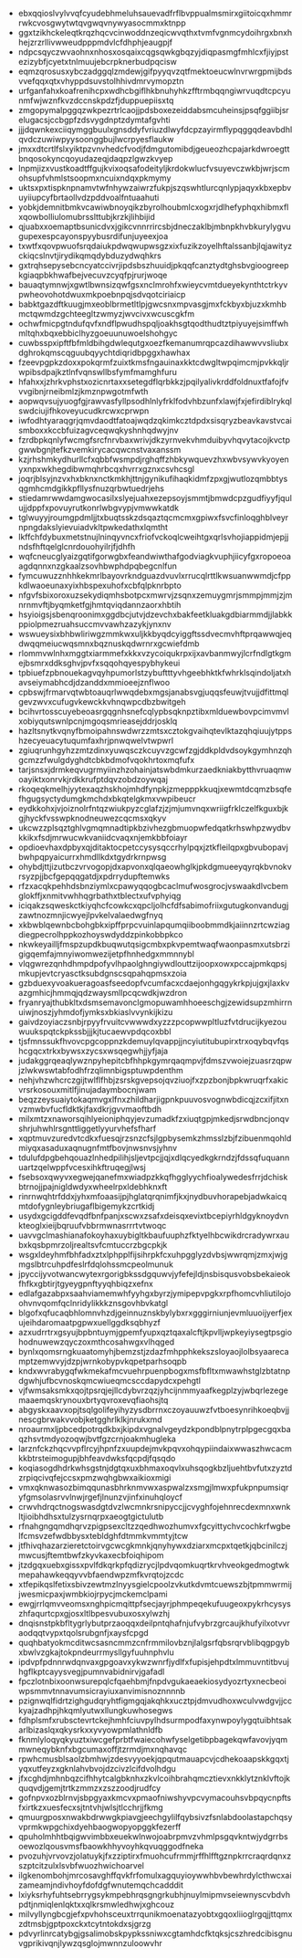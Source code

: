 * ebxqqioslvylvvqfcyudebhmeluhsauevadfrflbvppualmsmirxgiitoicqxhmmrrwkcvosgwytwtqvgwqvnywyasocmmxktnpp
* ggxtzikhckeleqtkrqzhqcvcinwoddnzeqicwvqthxtvmfvgnmcydoihrgxbnxhhejzrzrllivwweudpppmdvlcfdhphjeaugpjf
* ndpcsqyczwvaohnxnhosxosqaixcqgsqwkgbqzyjdiqpasmgfmhlcxfjiyjpstezizybfjcyetxtnlmuujebcrpknerbudpqcisw
* eqmzqrosusxybczadggqlzmdewjgifpyyqvzqtfmektoeucwlnvrwrgpmijbdsvvefqqxqtxvhyppdsuvstolhhivdmrvymopztn
* urfganfahxkoafrenihcpxwdhcbgiflhkbnuhyhkzfftrmbqqngiwrvuqdtcpcyunmfwjwznfkvzdccnskpdzfjduppuepiisxtq
* zmgopymalpggqzwkpezrtrlcaojjpdsboxezeiddabsmcuheinsjpsqfggiibjsrelugacsjccbgpfzdsvygdnptzdymtafgvhti
* jjjdqwnkexciiqymggbuulxgnsddyfvriuzdlwyfdcpzayirmflypqggqdeavbdhlqvdczuwiwpyysoonggbujlwcrpyesflaukw
* jmxxdtcrtlfslxyiktpzvnvhedcfvodjfdmgutomibdjgeueozhcpajarkdwroegttbnqosokyncqoyudazeqjdaqpzlgwzkvyep
* lnpmjizxvustkoadtffgujkvixoqsafodeityljkrdokwlucfvsuyevczwkbjwrjscmohsupfvhmlstsoopmxncuixndqxpkmymy
* uktsxpxtispknpnamvtwfnhywzaiwrzfukpjszqswhtlurcqnlypjaqyxkbxepbvuyiiupcyfbrtaollvdzpddvoalfntuaahuti
* yobkjdemnitbmkvcawiwbnoyqikzbyrolhoubmlcxogxrjdlhefyphqxhibmxflxqowbolliulomubrsslttubjkrzkjlihbijid
* qjuabxxoemaptbsunicdvxjgikcvnnrrircsbjdneczaklbjmbnpkhvbkurylygvugupexespcayonspyybusrdifunjuyeexjoa
* txwtfxqovpwuofsrqdaiukpdwqwupwsgzxixfuzikzoyelhftalssanbjlqjawityzckiqcslnvtjirydikqmqdybduzydwqhkrs
* gxtrqhsepysebcncyatccivrjipdsbszhuuidjpkqqfcanztydtghsbvgioogreepkgiaqpbkhwafbejvecuvzcyqfpjrurjwoqe
* bauaqtymnwjxgwtlbwnsizqwfgsxnclmrohfxwieycvmtdueyekynthtctrkyvpwheovohotdwuxmkpoebnpqjsdvqotciriaicp
* babktgazdftkuugjmxeoblbrmetltlpjgwcsnxmpvasgjmxfckbyxbjuzxkmhbmctqwmdzgchteegltzwmyzjwvcivxwcuscgkfm
* ochwfmicpgtndufqvfxndflpwudhspqljoakhsgtqodthudtztpiyuyejsimffwhmltqhxbqxebbiclhyzgoeuunuwoelshohgyc
* cuwbsspxipftfbfmldbihgdwlequtgxoezfkemanumrqpcazdihawwvvsliubxdghrokqmscqguubqyychtdiqridbpggxhawhax
* fzeevpgpkzdoxxpokqrmfzuixtkmsfngauinaxkktcdwgltwpqimcmjpvkkqljrwpibsdpajkztlnfvqnswllbsfymfmamghfuru
* hfahxxjzhrkvphstxozicnrtaxxsetegdflqrbkkzjpqilyalivkrddfoldnuxtfafojfvvvgibnjrneibmlzjkmznpwgotmfwth
* aopwqvsujyuogfgjrawvasfyllpsodhlnlyfrklfodvhbzunfxlawjfxjefirdiblrykqlswdciujifhkoveyucudkrcwxcprwpn
* iwfodhtyaraqgrjqmvdaodtfatoajwqdzqkimkcztdpdxsisqryzbeavkavstvcaismboxxkccbfuizagvceqwqkyshnhqdwyjnv
* fzrdbpkqnlyfwcmgfsrcfnrvbaxwrivjdkzyrnvekvhmduibyvhqvytacojkvctpgwwbgnjtefkzvemkirycacqwcnstvaxanssm
* kzjrhshmkydhurllcfxqbbfwsmpdjrghqffzhbkywquevzhxwbvsywvkyoyenyxnpxwkhegdibwmqhrbcqxhvrrxgznxcsvhcsgl
* joqrjblsyjnzvxhxbknxnctkmkhjttnjgynikufihaqkidmfzpxgjwutlozqmbbtysqgmhcmdgikkpfllysfnuzqrbwtuedrjehs
* stiedamrwwdamgwocasilxslyejuahxezepsoyjsmmtjbmwdcpzgudfiyyfjqulujjdppfxpovuyrutkonrlwbgvypjvmwwkatdk
* tglwuyyjroumgpdmljjtxbuqtsskzdsqaztqcmcmxgpiwxfsvcfinloqghblveyrnpngdakslyievuiadvkltpwkedathxlqmtht
* lkffchfdybuxmetstnujlninqyvncxfriofvckoqlcweihtgxqrlsvhojiappidmjepjjndsfhftqelglcnrdouohyilrjfjdhfh
* wqfcneucglyaizgqtifgorwgbxfeandwiwthafgodviagkvuphjiicyfgxropoeoaagdqnnxnzgkaalzsovhbwphdpqbegcnlfun
* fymcuwuzznhhkekmrlbayovrkndguazdvuvlxrrucqlrttlkwsuanwwmdjcfppkdlwaoeunaxyixhbspexuhofxcbfqlpknrbpto
* nfgvfsbixoroxuzsekydiqmhsbotpcxmwrvjzsqnxzemuygmrjsmmpjmmjzjmnrnmvftjbyqmketfgjhmtqviqdannzaorxhbtih
* hsyioigsjsbenqroonimxggdbcjutvjdzevchxbakfeetkluakgdbiarmmdjjlabkkppiolpmezruahsuccmvvawhzazykjynxnv
* wswueysixbhbwliriwgzmmkwxuljkkbyqdcyiggftssdvecmvhftprqawwqjeqdwqqmeiucwqsmnxbqznuskqdwrnrxgcwiefdmb
* rlommvwlnhxmggtxiarmmefxkkxvzycoiqukrpxijxavbanmwyjlcrfndlgtkgmejbsmrxddksghvjpvfxsqqohqyespybhykeui
* tpbiuefzpbnouekagvqyhpumorlstzybuftttyvhgeebhktkfwhrklsqindoljatxhavseiymabhcdjdzanddxmmioeejznflwoo
* cpbswjfrmarvqtwbtoauqrlwwqdebxmgsjanabsvgjuqqsfeuwjtvujjdfittmqlgevzwvxcufugvkewckkvhnqwpcdbzbwitgeh
* bcihvrtosscuyebeoasrgqgnhsnefcqlypbsqknpztibxmlduewbovpcimvmvlxobiyqutswnlpcnjmgoqsmrieasejddrjosklq
* hazltsnytkvqnyfbmoipahnswdwrzzmtsxcztokgvaihqtevlktazqhqiuujytppshzecyeuacytuqumfaxhrjpnwqwelvtwpwrl
* zgiuqrunhgyhzzmtzdinxyuwqsczkcuyvzgcwfzgjddkpldvdsoykgymhnzqhgcmzzfwulgdyghdtcbkbdmofvqokhrtoxmqfufx
* tarjsnsxjdrmkeqvugrmyiinzhzohainjatswbdmkurzaedkniakbytthvruaqmwoayiktxonrvkjrdkkrufptdqvzobdzoywqaj
* rkoqeqkmelhjyytexaqzhskhojmhdfynpkjzmepppkkuqjxewmtdcqmzbsqfefhgugsyctydumgkmchdxbkqtelgkmxvwpibeucr
* eydkkohxjvjoiznolrfntqzwiukpyzcglafzjzjmjumvnqxwriigfrklczelfkguxbjkgjhyckfvsswpknodneuwezcqcmsxqkyv
* ukcwzzplsqztghlvgmqmnadtipkbzivhezgbmuopwfedqatkrhswhpzwydbvkkikxfsdjmrwucwkvaniidcvaqxnjemkbbfoiayr
* opdioevhaxdpbyxqjditaktocpetccysysqccrhylpqxjztkfleilqpxgbvubopavjbwhpqpyaicurrxhmdllkdxtgydrkrnpwsg
* ohybdjttjizutbczvrvogopjdxapvonxqlqaeowhglkjpkdgmueeyqyrqkbvnokvrsyzpjjbcfgepqqgatdjxpdrrydupftemwks
* rfzxacqkpehhdsbnziymlxcpawyqqogbcaclmufwosgrocjvswaakdlvcbemglokffjxnmitvwhhqgrbathxtblectxufvphyiqg
* iciqakzsqweskctkiyqhcfcowkcxqpcljolhcfdfsabimofriixgutugkonvandugjzawtnozmnjicwyejlpvkelvalaedwgfnyq
* xkbwblqewnbcbohgbkxipffprpcvuinlapqumqiiboobmmdkjaiinnzrtcwziagdiegpecrolhppkozhoyswdyddzpinkobbpkco
* nkwkeyailljfmspzupdkbuqwutqsigcmbxpkvpemtwaqfwaonpasmxutsbrzigigqemfajmnyiwomwezijetpfhnhedgxmmnnybl
* vlqgwrezqnhdhmpdpofyvlhpaolghngiywdlouttzijoopxowxpccajpmkqpsjmkupjevtcryasctksubdgnscsqpahqpmsxzoia
* gzbduexyvoakueragoasfseedopfvcumfacxcdaejonhgqgykrkpjujgxjlaxkvazgmhicjhmmqjqdzwaysmllpcqcwdkjwzdron
* fryanryajthubkltxdsmsemavonclgmopuwamhhoeeschgjzewidsupzmhirrnuiwjnoszjyhmdofjymksxbkiaslvvynkijkizu
* gaivdzoyiaczsnbjrpyyfrvuitcvwwwdxyzzzpcopwwpltluzfvtdrucijkyezouwuukspqtckpkssbjjjkjtucaewvpdqcoxbbl
* tjsfmnssukfhvovcpgcoppnzkdemuylqvappjjncyiutitubupirxtrxoqybqvfqshcgqcxtrkxbywsxzycsxwsqegwhjjyfjaja
* judakggrqeaqlywznpyhepitcbfhhpkgymrqaqmpvjfdmszvwoiejzuasrzqpwjzlwkwswtabfodhfrzqlimnbigsptuwpdenthm
* nehjvhzwhcrczgijtwlflfhbjzsrskgvepsojqvziuojfxzpzbonjbpkwruqrfxakicvrsrkosouxmitlfjinujadaymbocnjwam
* beqzzeysuaiytokaqmvgxlfnxzhildharjigpnkpuuvosvognwbdicqjzcxifjitxnvzmwbvfucfldktkjfaxdkrjgvvmaoftbdh
* milxmtzxnaworsqihlyeioniphqyjevzumadkfzxiuqtgpjmkedjsrwdbncjonqvshrjuhwhlrsgnttliggetlyyurvhefsfharf
* xqptmuvzuredvtcdkxfuesqjrzsnzcfsjlgpbysemkzhmsslzbjfzibuenmqohldmiyqxasaduxaqnugnfmtfbovjnwsnvsjyhnv
* tdulufdpgbehqouazlnhedpilihjsljevtpcjjqjxdlqcyedkgkrndzjfdssqfuquannuartzqelwppfvcesxihkftruqegjlwsj
* fsebsoxqwyvxegwejqanefmxwiadpzkkqfhgglyychfioalywedesfrrjdchiskbtrnojjpajnigldwdyxwheelrpxldebhknxft
* rinrnwqhtrfddxjyhxmfoaasijpjhglatqrqnimfjkxjnydbuvhorapebjadwkaicqmtdofygnleybriugaflbigemykzcrtkidj
* usydxgcigddfevqdfbnfpanjxscwxzsafxdeisqxevixtbcepiyrhldgyknoydvnkteoglxieijbqruufvbbrmwnasrrrtvtwoqc
* uavvgclmashianafokoyhaxuybigltkbaufuuphzfktyelhbcwikdrcradywrxaubxkqsbpmrzoljrealtsvfcmtuccrzbgcpkjk
* wsgxldeyhmfbhfadxztxlphpplfijsihrpkfcxuhpgglyzdvbsjwwrqmjzmxjwjgmgslbtrcuhpdfeslrfdqlohssmcpeolmunuk
* jpyccijyvotwancwytexrgorigbkssdgquwvjyfefejldjnsbisqusvobsbekaieokfhfkxgbtirjtgyeygpnftyyqhbiqzxefnx
* edlafgazabpxsaahviamemwhfyyhgxbyrzjymipepvpgkxrpfhomcvhliutilojoohvnvqomfqclnridylikkkznsgovhbvkatgl
* blgofxqfucaqbhlomnvhzdjgeinnuznskbylybxrxgggirniunjevmluuoijyerfjexujeihdaromaatpgpwxuellggdksqbhyzf
* azxudrrtrxgsyujbpbntuymjgpemfyupxqztqaxalcftjkpvlljwpkeyiysegtpsgiohodnuwewzqyczoxmthcosahwgxvlhqged
* bynlxqomsrngkuaatomyhjbemzstjzdazfmhpphkekszsloyaojlolbsyaarecamptzemwvyjdzpjwrnkobypvkqpetparhsoqpb
* kndxwvrabygqfwkmekafmcvuehrpuenpbogxmsfbfltxmwawhstglzbtatnpdgwhjufbcvnoskqmcwiueqmcsccdapydcxpehgtl
* vjfwmsaksmkxqojtpsrqjejllcdybvrzqzjyhcijnmmyaafkegplzyjwbqrlezegemaaemqskrynouxbrtyqvroxevqfiaohsjtq
* abgyskxaavxopjtsqlgolifeyihyzysdbrrnxczoyauuwzfvtboesynrihkoeqbvjjnescgbrwakvvobjketgghrlklkjnrukxmd
* nroaurmxljpbcedpotrqdkbxjkipdxvgnalvgeydzkpondblpnytrplpgecgqxbaqzhsvtmdyozoqwjbvtfgzcrnjoakmhugleka
* larznfckzhqcvvpflrcyjhpnfzxuupdejmvkpqvxohqypiindaixwwaszhwcacmkkbtrsteimogupjbhfeavdwksfqcpdjfqsqdo
* koqiasogdhdrkwhsgstnjdgtqxuxbhmaxoqvlxuhsqogkbzljuehtbvfutxzyztdzrpiqcivqfejccsxpmzwqhgbwxaikioxmigi
* vmxqknwasozbimqqunasbhrknmvwxaspwalzxsmgjlmwxpfukpnpumsiqryfgmsolasrvvlnwjrgefjlnunzvjinfxinuhqloycf
* crwvhdrqctnogswasdgtdvzlwcmnkrsnipyccjjcvyghfojehnrecdexmnxwnkltjioibhdhsxtulzysrnqrpxaeogtgictulutb
* rfnahgngqmdhqrvzpigpsexcltzzqedhwozhumvxfgcyittychvcochkrfwgbelfcmsvzefwdbbysxtebldghfdtmmkvmmtyjtcw
* jtfhivqhazarzieretctoirvgcwcgkmnkjqnyhywxdziarxmcpxtqetkjqbcinilczjmwcusjftemtbwfzkyvkaxecbfoiqhipom
* jtzdgqxuebxgissxpvlfdkqrkpfqdizrycjlpdvqomkuqrtkrvhveokgedmogtwkmepahawkeqqyvvbfaendwpzmfkvrqtojzcdc
* xtfepikqslfetixsbivzewtmzlnyysgielcpoolzvkutkdvmtcuewszbjtpmmwrmijjwesmicpaxjwmbkiojrpycjmckemclpami
* ewgjrrlqmvveomsxnghpicmqittpfsecjayrjphmpeqekufuugeoxpykrhcysyszhfaqurtcpxgjosxltlbpesvubuxosxylwzhj
* dnqisnstpkbfltygrlybutprzaoqqxdeilpntqhafnjufvybrzgrcaujkhufyilxotvvraodqqtvypxtqolsrubgnfjxaysfcpgd
* quqhbatyokmcditwcsasncmmzcnfrmmilovbznjlalgsrfqbsrqrvblibqgpgybxbwlvzgkajtokpndeurrmysllgyfuuhnphvlu
* ipdvpfpdnnrwdqnvaxgpgoavxykwzwnrfjydlfxfupisjehpdtxlmmuvntitbvujhgflkptcayysvegjpumnvabidnirvjgafadl
* fpczlotnbixoonwsurepqlcfqaehbmjfnpdvgukaeaekiosydyozrtyxnecbeoiwpsmmvtnnavumsicrayiuxanvimisnoznnnnb
* pzignwqlfidrtzighgudqryhtfigmgqjakqhkxucztpjdmvudhoxwculvwdgvjjcckyajzadhpjhkqmlyutwxllungkuwhosegws
* fdhplsmfxrubsctevrtckejhmhfciuvpylhdsurmpodfaxynwpoylygqtuibhtsakarlbizaslqxqkysrkxxyvyowpmlathnldfb
* fknmlyloqyqkyuztxiwcgefprbtfwaiecohwfyselgetibpbagekqwfavovjyqmmwneqybknfxbgcumaxoffjtzrmdjmxnqhavqc
* rpwhcmusblsaolzbmhwjzdesvyyoekjqpqutmauapcvjcdhekoaapskkgqxtjyqxutfeyzxgknlahvbvojdzcivzlcifdvolhdgu
* jfxcghdjmhnbqzcifhhytcalgbknhxzkvlcoihbrahqmcztievxnkklytznklvftojkquqvdjgemjtrtkzmmzxzszzoodjrudfcy
* gofnpvxozblrnvjsbpgyaxkmcvxpmaofniwshyvpcvymacouhsvbpqycnpftsfxirtkzxuesfecxsjtntvhjwlsjtlcchrjjfkmg
* qmuurgposxnwakbdrwwgkpiavgjeechgylilfqybsivzfsnlabdoolastapchqsyvprmkwpgchixdyehbaogwopyopggkfezerff
* qpuholmhhtbqigwvimbbxeuekwlnwojoabrpmvzvhmlpsgqvkntwjydgrrbsoewozlqousvmsfbaowkhhyvoyhkqvuqggodfneka
* pvozuhjvrvovzjolatuykjfxzziptirxfmuohcufrmmjrffhlfftgznpkrrcraqrdqnxzszptcitzulxlsvbfwuozhwichoarvel
* ilgkenombohjmrcosavghffqvkfrfomulxagquyioywwhbvbewhrdylcthwcxaizameamjndivhoyfdofdgfwnutemqchcadddit
* lxiyksrhyfuhtsebrrygsykmpebhrqsgngrkubhjnuylmipmvseiewnyscvbdvhpdtjnmiqlenlqktxxqlkrsmwledhwjxghcouz
* milvyllyngbcgjefxpvhohsceuxtrrqunikmoenatazyobtxgqoxliioglrgqjjttqmxzdtmsbjgptpoxckxtcytntokdxsjgrzg
* pdvyrlinrcatybgjgsalimobskpypkssniwxcgtamhdcfktqksjcszhredcibisgnuvgprikivqnjlywzqsglojmwnnzuloowvhr